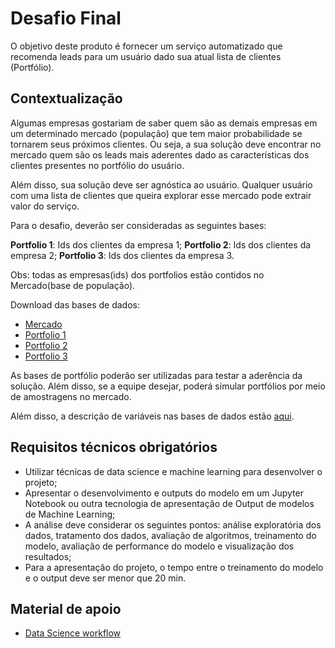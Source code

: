 # Desafio Final

O objetivo deste produto é fornecer um serviço automatizado que recomenda leads para um usuário dado sua atual lista de clientes (Portfólio).

## Contextualização

Algumas empresas gostariam de saber quem são as demais empresas em um determinado mercado (população) que tem maior probabilidade se tornarem seus próximos clientes. Ou seja, a sua solução deve encontrar no mercado quem são os leads mais aderentes dado as características dos clientes presentes no portfólio do usuário.

Além disso, sua solução deve ser agnóstica ao usuário. Qualquer usuário com uma lista de clientes que queira explorar esse mercado pode extrair valor do serviço.

Para o desafio, deverão ser consideradas as seguintes bases:

**Portfolio 1**: Ids dos clientes da empresa 1;
**Portfolio 2**: Ids dos clientes da empresa 2;
**Portfolio 3**: Ids dos clientes da empresa 3.

Obs: todas as empresas(ids) dos portfolios estão contidos no Mercado(base de população).

Download das bases de dados: 
*  [Mercado](https://codenation-challenges.s3-us-west-1.amazonaws.com/ml-leads/estaticos_market.csv.zip)
*  [Portfolio 1](https://codenation-challenges.s3-us-west-1.amazonaws.com/ml-leads/estaticos_portfolio1.csv)
*  [Portfolio 2](https://codenation-challenges.s3-us-west-1.amazonaws.com/ml-leads/estaticos_portfolio2.csv)
*  [Portfolio 3](https://codenation-challenges.s3-us-west-1.amazonaws.com/ml-leads/estaticos_portfolio3.csv)

As bases de portfólio poderão ser utilizadas para testar a aderência da solução. Além disso, se a equipe desejar, poderá simular portfólios por meio de amostragens no mercado.

Além disso, a descrição de variáveis nas bases de dados estão [aqui](https://s3-us-west-1.amazonaws.com/codenation-challenges/ml-leads/features_dictionary.pdf).


## Requisitos técnicos obrigatórios

*    Utilizar técnicas de data science e machine learning para desenvolver o projeto;
*    Apresentar o desenvolvimento e outputs do modelo em um Jupyter Notebook ou outra tecnologia de apresentação de Output de modelos de Machine Learning;
*    A análise deve considerar os seguintes pontos: análise exploratória dos dados, tratamento dos dados, avaliação de algoritmos, treinamento do modelo, avaliação de performance do modelo e visualização dos resultados;
*    Para a apresentação do projeto, o tempo entre o treinamento do modelo e o output deve ser menor que 20 min.

## Material de apoio
*   [Data Science workflow](https://www.ke.tu-darmstadt.de/lehre/arbeiten/studien/2015/Dong_Ying.pdf)